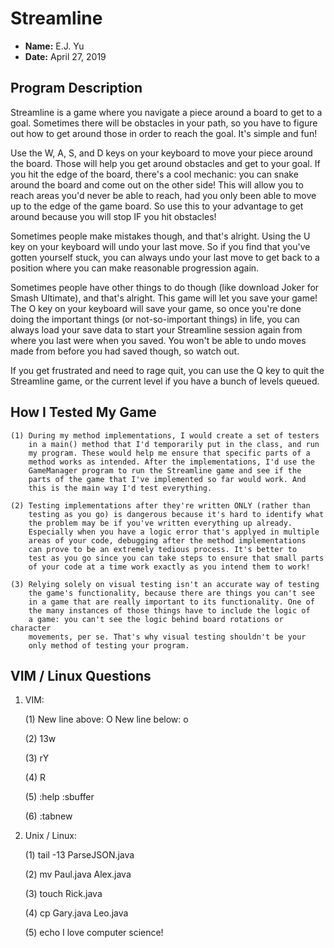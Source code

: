 # Streamline

- **Name:** E.J. Yu
- **Date:** April 27, 2019

## Program Description

Streamline is a game where you navigate a piece around a board to get
to a goal. Sometimes there will be obstacles in your path, so you have
to figure out how to get around those in order to reach the goal. It's
simple and fun!

Use the W, A, S, and D keys on your keyboard to move your piece around
the board. Those will help you get around obstacles and get to your goal.
If you hit the edge of the board, there's a cool mechanic: you can snake
around the board and come out on the other side! This will allow you to 
reach areas you'd never be able to reach, had you only been able to move
up to the edge of the game board. So use this to your advantage to get
around because you will stop IF you hit obstacles!

Sometimes people make mistakes though, and that's alright. Using the U key
on your keyboard will undo your last move. So if you find that you've
gotten yourself stuck, you can always undo your last move to get back to a
position where you can make reasonable progression again.

Sometimes people have other things to do though (like download Joker for
Smash Ultimate), and that's alright. This game will let you save your game!
The O key on your keyboard will save your game, so once you're done
doing the important things (or not-so-important things) in life, you can
always load your save data to start your Streamline session again from 
where you last were when you saved. You won't be able to undo moves made
from before you had saved though, so watch out.

If you get frustrated and need to rage quit, you can use the Q key to 
quit the Streamline game, or the current level if you have a bunch
of levels queued.

## How I Tested My Game

    (1) During my method implementations, I would create a set of testers
        in a main() method that I'd temporarily put in the class, and run
        my program. These would help me ensure that specific parts of a 
        method works as intended. After the implementations, I'd use the
        GameManager program to run the Streamline game and see if the
        parts of the game that I've implemented so far would work. And
        this is the main way I'd test everything. 

    (2) Testing implementations after they're written ONLY (rather than
        testing as you go) is dangerous because it's hard to identify what
        the problem may be if you've written everything up already.
        Especially when you have a logic error that's applyed in multiple
        areas of your code, debugging after the method implementations
        can prove to be an extremely tedious process. It's better to
        test as you go since you can take steps to ensure that small parts
        of your code at a time work exactly as you intend them to work!

    (3) Relying solely on visual testing isn't an accurate way of testing
        the game's functionality, because there are things you can't see
        in a game that are really important to its functionality. One of
        the many instances of those things have to include the logic of 
        a game: you can't see the logic behind board rotations or character
        movements, per se. That's why visual testing shouldn't be your
        only method of testing your program.

## VIM / Linux Questions

1. VIM:

    (1) New line above: O
        New line below: o

    (2) 13w

    (3) rY

    (4) R

    (5) :help :sbuffer

    (6) :tabnew

2. Unix / Linux:

    (1) tail -13 ParseJSON.java

    (2) mv Paul.java Alex.java

    (3) touch Rick.java

    (4) cp Gary.java Leo.java

    (5) echo I love computer science!
